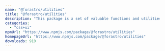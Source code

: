```yaml
---
name: "@forastro/utilities"
title: "@forastro/utilities"
description: "This package is a set of valuable functions and utilities for [Astro](https://astro.build) these utilities are created to be practical and remove lots of boilerplate code."
categories:
  - "css+ui"
npmUrl: "https://www.npmjs.com/package/@forastro/utilities"
homepageUrl: "https://www.npmjs.com/package/@forastro/utilities"
downloads: 910
---
```

